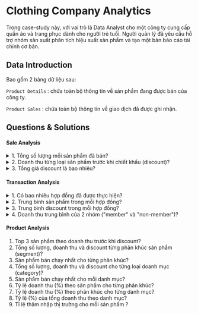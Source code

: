 # Clothing Company Analytics

Trong case-study này, với vai trò là Data Analyst cho một công ty cung cấp quần áo và trang phục dành cho người trẻ tuổi. Người quản lý đã yêu cầu 
hỗ trợ nhóm sản xuất phân tích hiệu suất sản phẩm và tạo một bản báo cáo tài chính cơ bản.

## Data Introduction
Bao gồm 2 bảng dữ liệu sau:

```Product Details``` : chứa toàn bộ thông tin về sản phẩm đang được bán của công ty.

```Product Sales``` : chứa toàn bộ thông tin về giao dịch đã được ghi nhận.


## Questions & Solutions

#### Sale Analysis


<details><summary>1. Tổng số lượng mỗi sản phẩm đã bán?</summary>

```sql
SELECT pd.product_name,
       Sum(s.qty) AS sale_count
FROM   clothing_store..sales AS s
       JOIN clothing_store..product_details AS pd
         ON pd.product_id = s.prod_id
GROUP  BY product_name
ORDER  BY sale_count DESC; 
```

|product_name                    |sale_count|
|--------------------------------|----------|
|Grey Fashion Jacket - Womens    |3876      |
|Navy Oversized Jeans - Womens   |3856      |
|Blue Polo Shirt - Mens          |3819      |
|White Tee Shirt - Mens          |3800      |
|Navy Solid Socks - Mens         |3792      |
|Black Straight Jeans - Womens   |3786      |
|Pink Fluro Polkadot Socks - Mens|3770      |
|Indigo Rain Jacket - Womens     |3757      |
|Khaki Suit Jacket - Womens      |3752      |
|Cream Relaxed Jeans - Womens    |3707      |
|White Striped Socks - Mens      |3655      |
|Teal Button Up Shirt - Mens     |3646      |

    
</details>


<details><summary>2. Doanh thu từng loại sản phẩm trước khi chiết khấu (discount)?</summary>

```sql
SELECT pd.product_name,
       Sum(s.qty * s.price) AS nodis_revenue
FROM   clothing_store..sales AS s
       JOIN clothing_store..product_details AS pd
         ON pd.product_id = s.prod_id
GROUP  BY pd.product_name
ORDER  BY nodis_revenue DESC; 
```

|product_name                    |nodis_revenue|
|--------------------------------|-------------|
|Blue Polo Shirt - Mens          |217683       |
|Grey Fashion Jacket - Womens    |209304       |
|White Tee Shirt - Mens          |152000       |
|Navy Solid Socks - Mens         |136512       |
|Black Straight Jeans - Womens   |121152       |
|Pink Fluro Polkadot Socks - Mens|109330       |
|Khaki Suit Jacket - Womens      |86296        |
|Indigo Rain Jacket - Womens     |71383        |
|White Striped Socks - Mens      |62135        |
|Navy Oversized Jeans - Womens   |50128        |
|Cream Relaxed Jeans - Womens    |37070        |
|Teal Button Up Shirt - Mens     |36460        |


    
</details>


<details><summary>3. Tổng giá discount là bao nhiêu?</summary>

```sql
SELECT Sum(price * qty * discount) / 100 AS total_discount
FROM   clothing_store..sales 
```

|total_discount                  |
|--------------------------------|
|156229                          |


</details>

#### Transaction Analysis


<details><summary>1. Có bao nhiêu hợp đồng đã được thực hiện?</summary>

```sql
SELECT Count(DISTINCT txn_id) AS unique_txn
FROM   clothing_store..sales; 
```

|unique_txn                      |
|--------------------------------|
|2500                            |


</details>

<details><summary>2. Trung bình sản phẩm trong mỗi hợp đồng?</summary>

```sql
WITH transaction_product
     AS (SELECT txn_id,
                Count(DISTINCT prod_id) AS product_count
         FROM   clothing_store..sales
         GROUP  BY txn_id)
SELECT Round(Avg(product_count), 0) AS avg_transaction_product
FROM   transaction_product; 
```

|avg_transaction_product         |
|--------------------------------|
|6                               |

</details>

<details><summary>3. Trung bình discount trong mỗi hợp đồng?</summary>

```sql
WITH transaction_product
     AS (SELECT txn_id,
                Count(DISTINCT prod_id) AS product_count
         FROM   clothing_store..sales
         GROUP  BY txn_id)
SELECT Round(Avg(product_count), 0) AS avg_transaction_product
FROM   transaction_product; 
```

|avg_txn_discount                |
|--------------------------------|
|62                              |


</details>

<details><summary>4. Doanh thu trung bình của 2 nhóm ("member" và "non-member")?</summary>

```sql
WITH member_revenue
     AS (SELECT member,
                txn_id,
                Sum(Cast(price AS FLOAT) * qty) AS revenue
         FROM   clothing_store..sales
         GROUP  BY member,
                   txn_id)
SELECT member,
       Round(Avg(revenue), 2) AS avg_revenue
FROM   member_revenue
GROUP  BY member; 
```

|member                          |avg_revenue|
|--------------------------------|-----------|
|f                               |515.04     |
|t                               |516.27     |

</details>

#### Product Analysis

1. Top 3 sản phẩm theo doanh thu trước khi discount?
2. Tổng số lượng, doanh thu và discount từng phân khúc sản phẩm (segment)?
3. Sản phẩm bán chạy nhất cho từng phân khúc?
4. Tổng số lượng, doanh thu và discount cho từng loại doanh mục (category)?
5. Sản phẩm bán chạy nhất cho mỗi danh mục?
6. Tỷ lệ doanh thu (%) theo sản phẩm cho từng phân khúc?
7. Tỷ lệ doanh thu (%) theo phân khúc cho từng danh mục?
8. Tỷ lệ (%) của tổng doanh thu theo danh mục?
9. Tỉ lệ thâm nhập thị trường cho mỗi sản phẩm ?
